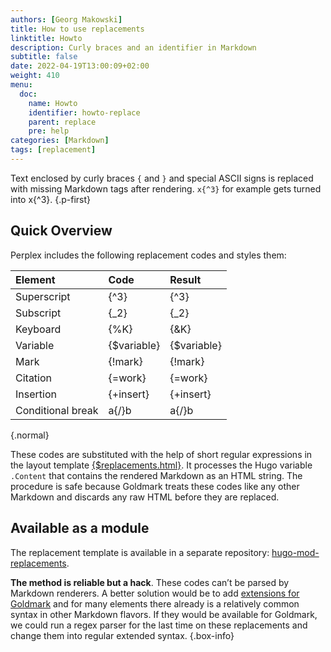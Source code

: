 ```yaml
---
authors: [Georg Makowski]
title: How to use replacements
linktitle: Howto
description: Curly braces and an identifier in Markdown
subtitle: false
date: 2022-04-19T13:00:09+02:00
weight: 410
menu:
  doc:
    name: Howto
    identifier: howto-replace
    parent: replace
    pre: help
categories: [Markdown]
tags: [replacement]
---
```


Text enclosed by curly braces `{` and `}` and special ASCII signs is replaced with missing Markdown tags after rendering. `x{‍^3}` for example gets turned into x{^3}.
{.p-first} <!--more-->

## Quick Overview

Perplex includes the following replacement codes and styles them:

| Element     |     Code     |   Result    |
|:------------|:------------|:-----------|
| Superscript |    {‍^3}      |    {^3}     |
| Subscript   |    {‍_2}      |    {_2}     |
| Keyboard    |    {‍%K}      |    {&K}     |
| Variable    | {‍$variable}  | {$variable} |
| Mark        |   {‍!mark}    |   {!mark}   |
| Citation    |  {‍=work}     |  {=work}  |
| Insertion   |  {‍+insert}   |  {+insert}  |
| Conditional break | a{‍/}b |  a{/}b |
{.normal}
 
These codes are substituted with the help of short regular expressions in the layout template [{$replacements.html}](/doc/appendix/replacements). It processes the Hugo variable `.Content` that contains the rendered Markdown as an HTML string. The procedure is safe because Goldmark treats these codes like any other Markdown and discards any raw HTML before they are replaced.

## Available as a module

The replacement template is available in a separate repository: [hugo-mod-replacements](https://github.com/bowman2001/hugo-mod-replacements).

**The method is reliable but a hack**. These codes can’t be parsed by Markdown renderers. A better solution would be to add [extensions for Goldmark](https://github.com/yuin/goldmark/tree/master/extension) and for many elements there already is a relatively common syntax in other Markdown flavors. If they would be available for Goldmark, we could run a regex parser for the last time on these replacements and change them into regular extended syntax.
{.box-info}
